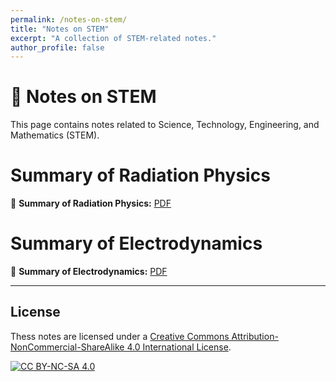 ```yaml
---
permalink: /notes-on-stem/
title: "Notes on STEM"
excerpt: "A collection of STEM-related notes."
author_profile: false
---
```


<span class='anchor' id='notes-on-stem'></span>

# 🧪 Notes on STEM
This page contains notes related to Science, Technology, Engineering, and Mathematics (STEM).

# Summary of Radiation Physics
📄 **Summary of Radiation Physics:**  [PDF](https://louis-qiuyulu.github.io/CheatSheet-RP.pdf)  

# Summary of Electrodynamics
📄 **Summary of Electrodynamics:**  [PDF](https://louis-qiuyulu.github.io/CheatSheet-EM.pdf)  

---

## License  
Thess notes are licensed under a [Creative Commons Attribution-NonCommercial-ShareAlike 4.0 International License](https://creativecommons.org/licenses/by-nc-sa/4.0/).  

[![CC BY-NC-SA 4.0](https://licensebuttons.net/l/by-nc-sa/4.0/88x31.png)](https://creativecommons.org/licenses/by-nc-sa/4.0/)
